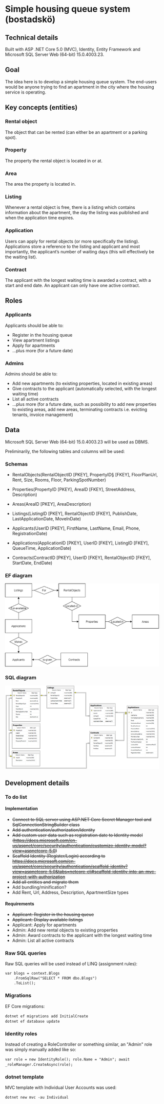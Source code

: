 # Simple housing queue system (bostadskö)
## Technical details
 Built with ASP .NET Core 5.0 (MVC), Identity, Entity Framework and Microsoft SQL Server Web (64-bit) 15.0.4003.23.

## Goal
The idea here is to develop a simple housing queue system. The end-users would be anyone
trying to find an apartment in the city where the housing service is operating.

## Key concepts (entities)
### Rental object
The object that can be rented (can either be an apartment or a parking spot).
### Property
The property the rental object is located in or at.
### Area
The area the property is located in.
### Listing
Whenever a rental object is free, there is a listing which contains information about the apartment, the day the listing was puiblished and when the application time expires. 
### Application
Users can apply for rental objects (or more specifically the listing). Applications store a reference to the listing and applicant and most importantly, the
applicant’s number of waiting days (this will effectively be the waiting list). 
### Contract
The applicant with the
longest waiting time is awarded a contract, with a start and end date. An applicant can only have one active contract.

## Roles
### Applicants
Applicants should be able to:
* Register in the housing queue
* View apartment listings
* Apply for apartments
* ...plus more (for a future date)

### Admins
Admins should be able to:
* Add new apartments (to existing properties, located in existing areas)
* Give contracts to the applicant (automatically selected, with the longest waiting time)
* List all active contracts
* ...plus more (for a future date, such as possibility to add new properties to existing areas, add new areas, terminating contracts i.e. evicting tenants, invoice management)

## Data
Microsoft SQL Server Web (64-bit) 15.0.4003.23 will be used as DBMS.

Preliminarily, the following tables and columns will be used:

### Schemas
* RentalObjects(RentalObjectID [PKEY], PropertyID§ [FKEY], FloorPlanUrl, Rent, Size, Rooms, Floor, ParkingSpotNumber)

* Properties(PropertyID [PKEY], AreaID [FKEY], StreetAddress, Description)

* Areas(AreaID [PKEY], AreaDescription)

* Listings(ListingID [PKEY], RentalObjectID [FKEY], PublishDate, LastApplicationDate, MoveInDate)

* Applicants(UserID [PKEY], FirstName, LastName, Email, Phone, RegistrationDate)

* Applications(ApplicationID [PKEY], UserID [FKEY], ListingID [FKEY], QueueTime, ApplicationDate)

* Contracts(ContractID [PKEY], UserID [FKEY], RentalObjectID [FKEY], StartDate, EndDate)

### EF diagram
![EF Diagram](Docs/ef-diagram-housing-queue.png "EF Diagram")

### SQL diagram
![SQL Diagram](Docs/sql-diagram-housing-queue.png "EF Diagram")

## Development details
### To do list
#### Implementation
* ~~Connect to SQL server using ASP.NET Core Secret Manager tool and SqlConnectionStringBuilder class~~
* ~~Add authentication/authorization/Identity~~
* ~~Add custom user data such as registration date to Identity model (https://docs.microsoft.com/en-us/aspnet/core/security/authentication/customize-identity-model?view=aspnetcore-5.0)~~
* ~~Scaffold Identity (Register/Login) according to https://docs.microsoft.com/en-us/aspnet/core/security/authentication/scaffold-identity?view=aspnetcore-5.0&tabs=netcore-cli#scaffold-identity-into-an-mvc-project-with-authorization~~
* ~~Add all entities and migrate them~~
* Add bundling/minification?
* Add Rent, Url, Address, Description, ApartmentSize types

#### Requirements
* ~~Applicant: Register in the housing queue~~ 
* ~~Applicant: Display available listings~~
* Applicant: Apply for apartments
* Admin: Add new rental objects to existing properties
* Admin: Award contracts to the applicant with the longest waiting time
* Admin: List all active contracts

### Raw SQL queries
Raw SQL queries will be used instead of LINQ (assignment rules):

```
var blogs = context.Blogs
    .FromSqlRaw("SELECT * FROM dbo.Blogs")
    .ToList();
```
### Migrations
EF Core migrations:

`dotnet ef migrations add InitialCreate`  
`dotnet ef database update`

### Identity roles
Instead of creating a RoleController or something similar, an "Admin" role was simply manually added like so:

`
var role = new IdentityRole();
            role.Name = "Admin";
            await _roleManager.CreateAsync(role);
`

### dotnet template
MVC template with Individual User Accounts was used:

`dotnet new mvc -au Individual`